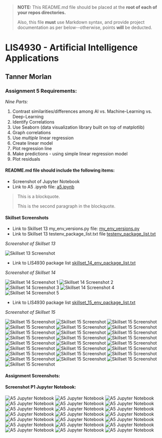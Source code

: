 > **NOTE:** This README.md file should be placed at the **root of each of your repos directories.**
>
>Also, this file **must** use Markdown syntax, and provide project documentation as per below--otherwise, points **will** be deducted.
>

# LIS4930 - Artificial Intelligence Applications

## Tanner Morlan

### Assignment 5 Requirements:

*Nine Parts:*

1. Contrast similarities/differences among AI vs. Machine-Learning vs. Deep-Learning
2. Identify Correlations
3. Use Seaborn (data visualization library built on top of matplotlib)
4. Graph correlations
5. Use *multiple* linear regression
6. Create linear model
7. Plot regression line
8. Make predictions - using simple linear regression model
9. Plot residuals



#### README.md file should include the following items:

* Screenshot of Jupyter Notebook
* Link to A5 .ipynb file: [a5.ipynb](a5.ipynb "A5 Jupyter Notebook")

> This is a blockquote.
> 
> This is the second paragraph in the blockquote.
>

#### Skillset Screenshots

* Link to Skillset 13 my_env_versions.py file: [my_env_versions.py](../skill_sets/skillset_13_python_environments/my_env_versions.py "SS13 Code")
* Link to Skillset 13 testenv_package_list.txt file [testenv_package_list.txt](../skill_sets/skillset_13_python_environments/testenv_package_list.txt "SS13 Text File")

*Screenshot of Skillset 13*

![Skillset 13 Screenshot](img/skillset_13.png)

* Link to LIS4930 package list [skillset_14_env_package_list.txt](../skill_sets/skillset_14_python_image_processing/skillset_14_env_package_list.txt)

*Screenshot of Skillset 14*

![Skillset 14 Screenshot 1](img/skillset_14_1.png "Skillset 14")
![Skillset 14 Screenshot 2](img/skillset_14_2.png "Skillset 14")
![Skillset 14 Screenshot 3](img/skillset_14_3.png "Skillset 14")
![Skillset 14 Screenshot 4](img/skillset_14_4.png "Skillset 14")
![Skillset 14 Screenshot 5](img/skillset_14_5.png "Skillset 14")

* Link to LIS4930 package list [skillset_15_env_package_list.txt](../skill_sets/skillset_15_python_image_processing_2/skillset_15_env_package_list.txt)

*Screenshot of Skillset 15*

![Skillset 15 Screenshot](img/skillset_15_1.png "Skillset 15")
![Skillset 15 Screenshot](img/skillset_15_2.png "Skillset 15")
![Skillset 15 Screenshot](img/skillset_15_3.png "Skillset 15")
![Skillset 15 Screenshot](img/skillset_15_4.png "Skillset 15")
![Skillset 15 Screenshot](img/skillset_15_5.png "Skillset 15")
![Skillset 15 Screenshot](img/skillset_15_6.png "Skillset 15")
![Skillset 15 Screenshot](img/skillset_15_7.png "Skillset 15")
![Skillset 15 Screenshot](img/skillset_15_8.png "Skillset 15")
![Skillset 15 Screenshot](img/skillset_15_9.png "Skillset 15")
![Skillset 15 Screenshot](img/skillset_15_10.png "Skillset 15")
![Skillset 15 Screenshot](img/skillset_15_11.png "Skillset 15")
![Skillset 15 Screenshot](img/skillset_15_12.png "Skillset 15")
![Skillset 15 Screenshot](img/skillset_15_13.png "Skillset 15")
![Skillset 15 Screenshot](img/skillset_15_14.png "Skillset 15")
![Skillset 15 Screenshot](img/skillset_15_15.png "Skillset 15")
![Skillset 15 Screenshot](img/skillset_15_16.png "Skillset 15")
![Skillset 15 Screenshot](img/skillset_15_17.png "Skillset 15")
![Skillset 15 Screenshot](img/skillset_15_18.png "Skillset 15")
![Skillset 15 Screenshot](img/skillset_15_19.png "Skillset 15")
![Skillset 15 Screenshot](img/skillset_15_20.png "Skillset 15")
![Skillset 15 Screenshot](img/skillset_15_21.png "Skillset 15")
![Skillset 15 Screenshot](img/skillset_15_22.png "Skillset 15")
![Skillset 15 Screenshot](img/skillset_15_23.png "Skillset 15")
![Skillset 15 Screenshot](img/skillset_15_24.png "Skillset 15")
![Skillset 15 Screenshot](img/skillset_15_25.png "Skillset 15")

#### Assignment Screenshots:

#### Screenshot P1 Jupyter Notebook:

![A5 Jupyter Notebook](img/a5_jupyter_notebook_1.png "A5 Jupyter Notebook")
![A5 Jupyter Notebook](img/a5_jupyter_notebook_2.png "A5 Jupyter Notebook")
![A5 Jupyter Notebook](img/a5_jupyter_notebook_3.png "A5 Jupyter Notebook")
![A5 Jupyter Notebook](img/a5_jupyter_notebook_4.png "A5 Jupyter Notebook")
![A5 Jupyter Notebook](img/a5_jupyter_notebook_5.png "A5 Jupyter Notebook")
![A5 Jupyter Notebook](img/a5_jupyter_notebook_6.png "A5 Jupyter Notebook")
![A5 Jupyter Notebook](img/a5_jupyter_notebook_7.png "A5 Jupyter Notebook")
![A5 Jupyter Notebook](img/a5_jupyter_notebook_8.png "A5 Jupyter Notebook")
![A5 Jupyter Notebook](img/a5_jupyter_notebook_9.png "A5 Jupyter Notebook")
![A5 Jupyter Notebook](img/a5_jupyter_notebook_10.png "A5 Jupyter Notebook")
![A5 Jupyter Notebook](img/a5_jupyter_notebook_11.png "A5 Jupyter Notebook")
![A5 Jupyter Notebook](img/a5_jupyter_notebook_12.png "A5 Jupyter Notebook")
![A5 Jupyter Notebook](img/a5_jupyter_notebook_13.png "A5 Jupyter Notebook")
![A5 Jupyter Notebook](img/a5_jupyter_notebook_14.png "A5 Jupyter Notebook")
![A5 Jupyter Notebook](img/a5_jupyter_notebook_15.png "A5 Jupyter Notebook")
![A5 Jupyter Notebook](img/a5_jupyter_notebook_16.png "A5 Jupyter Notebook")
![A5 Jupyter Notebook](img/a5_jupyter_notebook_17.png "A5 Jupyter Notebook")
![A5 Jupyter Notebook](img/a5_jupyter_notebook_18.png "A5 Jupyter Notebook")
![A5 Jupyter Notebook](img/a5_jupyter_notebook_19.png "A5 Jupyter Notebook")
![A5 Jupyter Notebook](img/a5_jupyter_notebook_20.png "A5 Jupyter Notebook")
![A5 Jupyter Notebook](img/a5_jupyter_notebook_21.png "A5 Jupyter Notebook")
